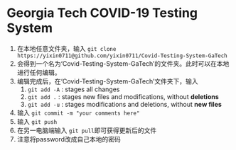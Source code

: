 # Georgia Tech COVID-19 Testing System

1. 在本地任意文件夹，输入 `git clone https://yixin0711@github.com/yixin0711/Covid-Testing-System-GaTech`
2. 会得到一个名为‘Covid-Testing-System-GaTech’的文件夹。此时可以在本地进行任何编辑。
3. 编辑完成后，在‘Covid-Testing-System-GaTech’文件夹下，输入 
    1. `git add -A` : stages all changes
    2. `git add .` : stages new files and modifications, without **deletions**
    3. `git add -u` : stages modifications and deletions, without **new files**
4. 输入 `git commit -m "your comments here"`
5. 输入 `git push`
6. 在另一电脑端输入 `git pull`即可获得更新后的文件
7. 注意将password改成自己本地的密码

